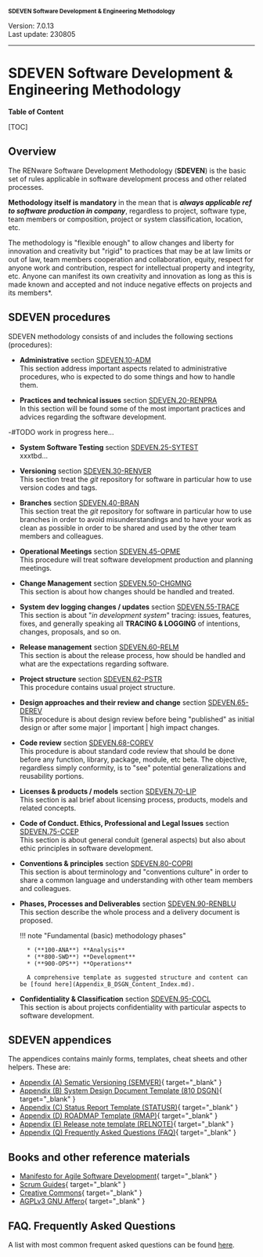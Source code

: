 <small>**SDEVEN Software Development & Engineering Methodology**</small>

Version: 7.0.13<br>
Last update: 230805

***

# SDEVEN Software Development & Engineering Methodology

**Table of Content**

[TOC]




## Overview

The RENware Software Development Methodology (**SDEVEN**) is the basic set of rules applicable in software development process and other related processes.

**Methodology itself is mandatory** in the mean that is ***always applicable ref to software production in company***, regardless to project, software type, team members or composition, project or system classification, location, etc.

The methodology is "flexible enough" to allow changes and liberty for innovation and creativity but "rigid" to practices that may be at law limits or out of law, team members cooperation and collaboration, equity, respect for anyone work and contribution, respect for intellectual property and integrity, etc. Anyone can manifest its own creativity and innovation as long as this is made known and accepted and not induce negative effects on projects and its members*.




## SDEVEN procedures

SDEVEN methodology consists of and includes the following sections (procedures):

* **Administrative** section [SDEVEN.10-ADM](SDEVEN.10_ADM.md)<br>
    This section address important aspects related to administrative procedures, who is expected to do some things and how to handle them.

* **Practices and technical issues** section [SDEVEN.20-RENPRA](SDEVEN.20_RENPRA.md)<br>
    In this section will be found some of the most important practices and advices regarding the software development.



-#TODO work in progress here...

* **System Software Testing** section [SDEVEN.25-SYTEST](SDEVEN.25_SYTEST.md)<br>
    xxxtbd...




* **Versioning** section [SDEVEN.30-RENVER](SDEVEN.30_RENVER.md)<br>
    This section treat the *git* repository for software in particular how to use version codes and tags.

* **Branches** section [SDEVEN.40-BRAN](SDEVEN.40_BRAN.md)<br>
    This section treat the *git* repository for software in particular how to use branches in order to avoid misunderstandings and to have your work as clean as possible in order to be shared and used by the other team members and colleagues.

* **Operational Meetings** section [SDEVEN.45-OPME](SDEVEN.45_OPME.md)<br>
    This procedure will treat software development production and planning meetings.

* **Change Management** section [SDEVEN.50-CHGMNG](SDEVEN.50_CHGMNG.md)<br>
    This section is about how changes should be handled and treated.

* **System dev logging changes / updates** section [SDEVEN.55-TRACE](SDEVEN.55_TRACE.md)<br>
    This section is about "*in development system*" tracing: issues, features, fixes, and generally speaking all **TRACING & LOGGING** of intentions, changes, proposals, and so on.

* **Release management** section [SDEVEN.60-RELM](SDEVEN.60_RELM.md)<br>
    This section is about the release process, how should be handled and what are the expectations regarding software.

* **Project structure** section [SDEVEN.62-PSTR](SDEVEN.62_PSTR.md)<br>
    This procedure contains usual project structure.

* **Design approaches and their review and change** section [SDEVEN.65-DEREV](SDEVEN.65_DEREV.md)<br>
    This procedure is about design review before being "published" as initial design or after some major | important | high impact changes.

* **Code review** section [SDEVEN.68-COREV](SDEVEN.68_COREV.md)<br>
    This procedure is about standard code review that should be done before any function, library, package, module, etc beta.
    The objective, regardless simply conformity, is to "see" potential generalizations and reusability portions.

* **Licenses & products / models** section [SDEVEN.70-LIP](SDEVEN.70_LIP.md)<br>
    This section is aal brief about licensing process, products, models and related concepts.

* **Code of Conduct. Ethics, Professional and Legal Issues** section [SDEVEN.75-CCEP](SDEVEN.75_CCEP.md)<br>
    This section is about general conduit (general aspects) but also about ethic principles in software development.

* **Conventions & principles** section [SDEVEN.80-COPRI](SDEVEN.80_COPRI.md)<br>
    This section is about terminology and "conventions culture" in order to share a common language and understanding with other team members and colleagues.

* **Phases, Processes and Deliverables** section [SDEVEN.90-RENBLU](SDEVEN.90_RENBLU.md)<br>
    This section describe the whole process and a delivery document is proposed.
    
    !!! note "Fundamental (basic) methodology phases"

        * (**100-ANA**) **Analysis**
        * (**800-SWD**) **Development**
        * (**900-OPS**) **Operations**

        A comprehensive template as suggested structure and content can be [found here](Appendix_B_DSGN_Content_Index.md).

* **Confidentiality & Classification** section [SDEVEN.95-COCL](SDEVEN.95_COCL.md)<br>
    This section is about projects confidentiality with particular aspects to software development.




## SDEVEN appendices

The appendices contains mainly forms, templates, cheat sheets and other helpers. These are:

* [Appendix (A) Sematic Versioning (SEMVER)](Appendix_A_Semantic_versioning.md){ target="_blank" }
* [Appendix (B) System Design Document Template (810 DSGN)](Appendix_B_DSGN_Content_Index.md){ target="_blank" }
* [Appendix (C) Status Report Template (STATUSR)](Appendix_C_Status_Report.md){ target="_blank" }
* [Appendix (D) ROADMAP Template (RMAP)](Appendix_D_ROADMAP_template.md){ target="_blank" }
* [Appendix (E) Release note template (RELNOTE)](Appendix_E_RELNOTE_template.md){ target="_blank" }
* [Appendix (Q) Frequently Asked Questions (FAQ)](Appendix_Q_faq.md){ target="_blank" }




## Books and other reference materials

* [Manifesto for Agile Software Development](https://agilemanifesto.org/){ target="_blank" }
* [Scrum Guides](https://scrumguides.org/index.html){ target="_blank" }
* [Creative Commons](https://creativecommons.org/publicdomain/){ target="_blank" }
* [AGPLv3 GNU Affero](https://www.gnu.org/licenses/agpl-3.0.html){ target="_blank" }




## FAQ. Frequently Asked Questions

A list with most common frequent asked questions can be found [here](Appendix_Q_faq.md).





